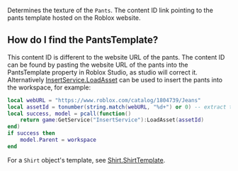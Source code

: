 Determines the texture of the `Pants`. The content ID link pointing to the pants template hosted on the Roblox website.

## How do I find the PantsTemplate?

This content ID is different to the website URL of the pants. The content ID can be found by pasting the website URL of the pants into the PantsTemplate property in Roblox Studio, as studio will correct it. Alternatively [InsertService.LoadAsset](https://developer.roblox.com/api-reference/function/InsertService/LoadAsset) can be used to insert the pants into the workspace, for example:

```lua
local webURL = "https://www.roblox.com/catalog/1804739/Jeans"
local assetId = tonumber(string.match(webURL, "%d+") or 0) -- extract the number
local success, model = pcall(function() 
	return game:GetService("InsertService"):LoadAsset(assetId) 
end)
if success then 
	model.Parent = workspace
end
```

For a `Shirt` object's template, see [Shirt.ShirtTemplate](https://developer.roblox.com/api-reference/property/Shirt/ShirtTemplate).